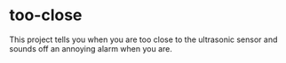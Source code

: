 # too-close
This project tells you when you are too close to the ultrasonic sensor and sounds off an annoying alarm when you are. 
